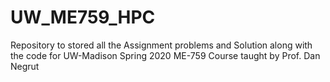 # UW_ME759_HPC
Repository to stored all the Assignment problems and Solution along with the code for UW-Madison Spring 2020 ME-759 Course taught by Prof. Dan Negrut
